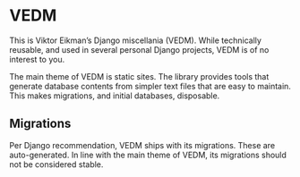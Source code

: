 # VEDM

This is Viktor Eikman’s Django miscellania (VEDM). While technically
reusable, and used in several personal Django projects, VEDM is of no
interest to you.

The main theme of VEDM is static sites. The library provides tools that
generate database contents from simpler text files that are easy to maintain.
This makes migrations, and initial databases, disposable.

## Migrations

Per Django recommendation, VEDM ships with its migrations. These are
auto-generated. In line with the main theme of VEDM, its migrations should
not be considered stable.
